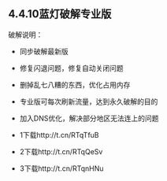 
## 4.4.10蓝灯破解专业版
破解说明：
* 同步破解最新版
* 修复闪退问题，修复自动关闭问题
* 删掉乱七八糟的东西，优化占用内存
* 专业版可每次刷新流量，达到永久破解的目的
* 加入DNS优化，解决部分地区无法连上的问题

* 1下载http://t.cn/RTqTfuB
* 2下载http://t.cn/RTqQeSv
* 3下载http://t.cn/RTqnHNu
